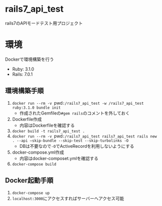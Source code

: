 # rails7_api_test
rails7のAPIモードテスト用プロジェクト

# 環境
Dockerで環境構築を行う
* Ruby: 3.1.0
* Rails: 7.0.1

## 環境構築手順
1. `docker run --rm -v `pwd`:/rails7_api_test -w /rails7_api_test ruby:3.1.0 bundle init`
    * 作成されたGemfileの`#gem rails`のコメントを外しておく
3. Dockerfile作成
    * 内容はDockerfileを確認する
4. `docker build -t rails7_api_test .`
5. `docker run --rm -v `pwd`:/rails7_api_test rails7_api_test rails new . --api –skip-bundle --skip-test --skip-turbolinks -O`
    * DBは不要なので`-O`でActiveRecordを利用しないようにする
6. docker-compose.yml作成
    * 内容はdocker-composet.ymlを確認する
7. `docker-compose build`

## Docker起動手順
1. `docker-compose up`
2. `localhost:3000`にアクセスすればサーバーへアクセス可能
